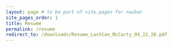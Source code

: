 ```yaml
---
layout: page # to be part of site.pages for navbar
site_pages_order: 1
title: Resume
permalink: /resume
redirect_to: /downloads/Resume_Lachlan_McCarty_04_22_20.pdf
---
```

